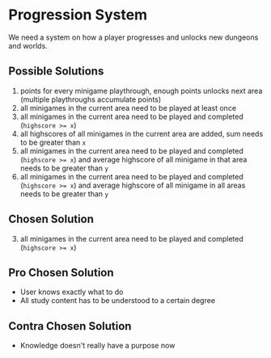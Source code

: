 # Progression System

We need a system on how a player progresses and unlocks new dungeons and worlds.

## Possible Solutions

1. points for every minigame playthrough, enough points unlocks next area (multiple playthroughs accumulate points)
2. all minigames in the current area need to be played at least once
3. all minigames in the current area need to be played and completed (`highscore >= x`)
4. all highscores of all minigames in the current area are added, sum needs to be greater than `x`
5. all minigames in the current area need to be played and completed (`highscore >= x`) and average highscore of all minigame in that area needs to be greater than `y`
6. all minigames in the current area need to be played and completed (`highscore >= x`) and average highscore of all minigame in all areas needs to be greater than `y`

## Chosen Solution

3. all minigames in the current area need to be played and completed (`highscore >= x`)

## Pro Chosen Solution

- User knows exactly what to do
- All study content has to be understood to a certain degree

## Contra Chosen Solution

- Knowledge doesn't really have a purpose now
